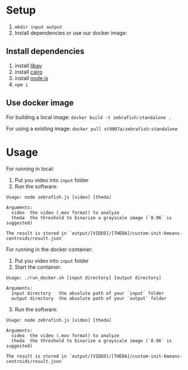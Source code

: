 # Setup

1. `mkdir input output`
2. Install dependencies or use our docker image:

## Install dependencies

1. install [libav](https://www.libav.org/)
2. install [cairo](https://www.cairographics.org/)
3. install [node.js](https://nodejs.org/)
4. `npm i`

## Use docker image

For building a local image:
`docker build -t zebrafish:standalone .`

For using a existing image:
`docker pull st9007a/zebrafish:standalone`

# Usage

For running in local:

1. Put you video into `input` folder
2. Run the software:

```
Usage: node zebrafish.js [video] [theda]

Arguments:
  video  the video (.mov format) to analyze
  theda  the threshold to binarize a grayscale image (`0.96` is suggested)

The result is stored in `output/[VIDEO]/[THEDA]/custom-init-kmeans-centroids/result.json`
```

For running in the docker container:

1. Put you video into `input` folder
2. Start the container:

```
Usage: ./run_docker.sh [input directory] [output directory]

Arguments:
  input directory   the absolute path of your `input` folder
  output directory  the absolute path of your `output` folder
```

3. Run the software:
```
Usage: node zebrafish.js [video] [theda]

Arguments:
  video  the video (.mov format) to analyze
  theda  the threshold to binarize a grayscale image (`0.96` is suggested)

The result is stored in `output/[VIDEO]/[THEDA]/custom-init-kmeans-centroids/result.json`
```
